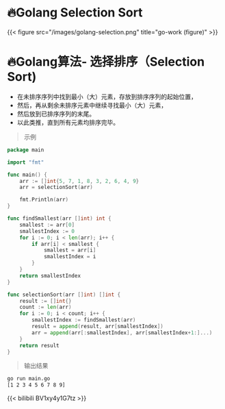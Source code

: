 # 🔥Golang Selection Sort


{{< figure src="/images/golang-selection.png" title="go-work (figure)" >}}
# 🔥Golang算法- 选择排序（Selection Sort)
* 在未排序序列中找到最小（大）元素，存放到排序序列的起始位置，
* 然后，再从剩余未排序元素中继续寻找最小（大）元素，
* 然后放到已排序序列的末尾。
* 以此类推，直到所有元素均排序完毕。
<!--more-->

> 示例
```go
package main

import "fmt"

func main() {
	arr := []int{5, 7, 1, 8, 3, 2, 6, 4, 9}
	arr = selectionSort(arr)

	fmt.Println(arr)
}

func findSmallest(arr []int) int {
	smallest := arr[0]
	smallestIndex := 0
	for i := 0; i < len(arr); i++ {
		if arr[i] < smallest {
			smallest = arr[i]
			smallestIndex = i
		}
	}
	return smallestIndex
}

func selectionSort(arr []int) []int {
	result := []int{}
	count := len(arr)
	for i := 0; i < count; i++ {
		smallestIndex := findSmallest(arr)
		result = append(result, arr[smallestIndex])
		arr = append(arr[:smallestIndex], arr[smallestIndex+1:]...)
	}
	return result
}
```

> 输出结果
```bash
go run main.go
[1 2 3 4 5 6 7 8 9]
```

{{< bilibili BV1xy4y1G7tz >}}
